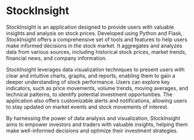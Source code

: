 # StockInsight
StockInsight is an application designed to provide users with valuable insights and analysis on stock prices. Developed using Python and Flask, StockInsight offers a comprehensive set of tools and features to help users make informed decisions in the stock market. It aggregates and analyzes data from various sources, including historical stock prices, market trends, financial news, and company information.

StockInsight leverages data visualization techniques to present users with clear and intuitive charts, graphs, and reports, enabling them to gain a deeper understanding of stock performance. Users can explore key indicators, such as price movements, volume trends, moving averages, and technical patterns, to identify potential investment opportunities. The application also offers customizable alerts and notifications, allowing users to stay updated on market events and stock movements of interest.

By harnessing the power of data analysis and visualization, StockInsight aims to empower investors and traders with valuable insights, helping them make well-informed decisions and optimize their investment strategies.
